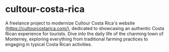# cultour-costa-rica
A freelance project to modernize Cultour Costa Rica's website (https://cultourcostarica.com/), dedicated to showcasing an authentic Costa Rican experience for tourists. Dive into the daily life of the charming town of Monterrey, exploring everything from traditional farming practices to engaging in typical Costa Rican activities.
